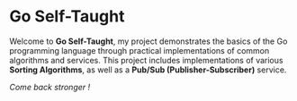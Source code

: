 # Go Self-Taught

Welcome to **Go Self-Taught**, my project demonstrates the basics of the Go programming language through practical implementations of common algorithms and services. This project includes implementations of various **Sorting Algorithms**, as well as a **Pub/Sub (Publisher-Subscriber)** service.

_Come back stronger !_
